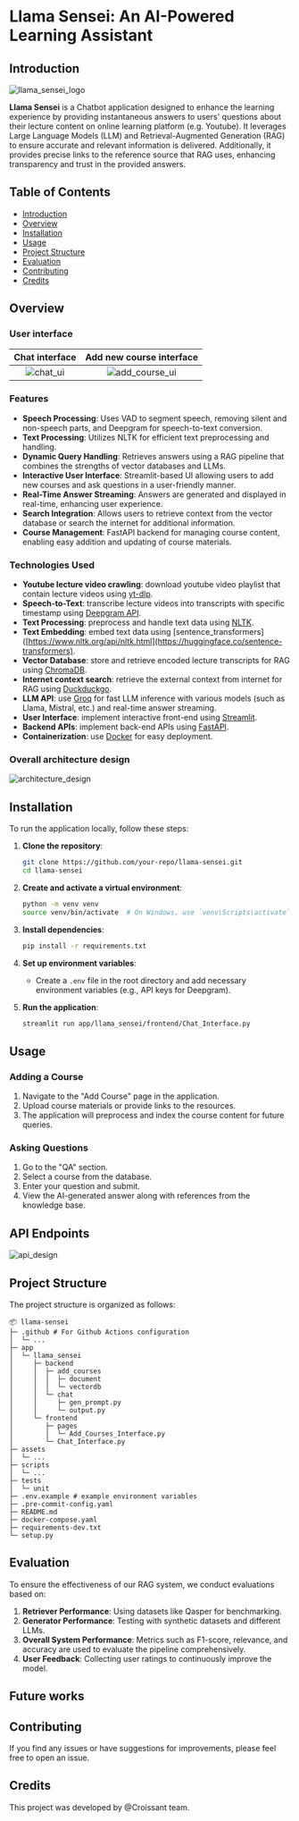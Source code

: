 # Llama Sensei: An AI-Powered Learning Assistant

## Introduction

![llama_sensei_logo](./assets/llama_sensei_logo.png)

**Llama Sensei** is a Chatbot application designed to enhance the learning experience by providing instantaneous answers to users' questions about their lecture content on online learning platform (e.g. Youtube). It leverages Large Language Models (LLM) and Retrieval-Augmented Generation (RAG) to ensure accurate and relevant information is delivered. Additionally, it provides precise links to the reference source that RAG uses, enhancing transparency and trust in the provided answers.

## Table of Contents

- [Introduction](#introduction)
- [Overview](#overview)
- [Installation](#installation)
- [Usage](#usage)
- [Project Structure](#project-structure)
- [Evaluation](#evaluation)
- [Contributing](#contributing)
- [Credits](#credits)

## Overview

### User interface

Chat interface  |  Add new course interface
:-------------------------:|:-------------------------:
![chat_ui](./assets/chat_ui.png) | ![add_course_ui](./assets/add_course_ui.png)

### Features

- **Speech Processing**: Uses VAD to segment speech, removing silent and non-speech parts, and Deepgram for speech-to-text conversion.
- **Text Processing**: Utilizes NLTK for efficient text preprocessing and handling.
- **Dynamic Query Handling**: Retrieves answers using a RAG pipeline that combines the strengths of vector databases and LLMs.
- **Interactive User Interface**: Streamlit-based UI allowing users to add new courses and ask questions in a user-friendly manner.
- **Real-Time Answer Streaming**: Answers are generated and displayed in real-time, enhancing user experience.
- **Search Integration**: Allows users to retrieve context from the vector database or search the internet for additional information.
- **Course Management**: FastAPI backend for managing course content, enabling easy addition and updating of course materials.

### Technologies Used

- **Youtube lecture video crawling**: download youtube video playlist that contain lecture videos using [yt-dlp](https://github.com/yt-dlp/yt-dlp).
- **Speech-to-Text**: transcribe lecture videos into transcripts with specific timestamp using [Deepgram API](https://deepgram.com/).
- **Text Processing**: preprocess and handle text data using [NLTK](https://www.nltk.org/api/nltk.html).
- **Text Embedding**: embed text data using [sentence_transformers]([https://www.nltk.org/api/nltk.html](https://huggingface.co/sentence-transformers).
- **Vector Database**: store and retrieve encoded lecture transcripts for RAG using [ChromaDB](https://docs.llamaindex.ai/en/stable/getting_started/starter_example/).
- **Internet context search**: retrieve the external context from internet for RAG using [Duckduckgo](https://duckduckgo.com/).
- **LLM API**: use [Groq](https://groq.com/) for fast LLM inference with various models (such as Llama, Mistral, etc.) and real-time answer streaming.
- **User Interface**: implement interactive front-end using [Streamlit](https://streamlit.io/).
- **Backend APIs**: implement back-end APIs using [FastAPI](https://fastapi.tiangolo.com/).
- **Containerization**: use [Docker](https://www.docker.com/) for easy deployment.

### Overall architecture design

![architecture_design](./assets/architecture_design.png)

## Installation

To run the application locally, follow these steps:

1. **Clone the repository**:
   ```bash
   git clone https://github.com/your-repo/llama-sensei.git
   cd llama-sensei
   ```

2. **Create and activate a virtual environment**:
   ```bash
   python -m venv venv
   source venv/bin/activate  # On Windows, use `venv\Scripts\activate`
   ```

3. **Install dependencies**:
   ```bash
   pip install -r requirements.txt
   ```

4. **Set up environment variables**:
   - Create a `.env` file in the root directory and add necessary environment variables (e.g., API keys for Deepgram).

5. **Run the application**:
   ```bash
   streamlit run app/llama_sensei/frontend/Chat_Interface.py
   ```

## Usage

### Adding a Course

1. Navigate to the "Add Course" page in the application.
2. Upload course materials or provide links to the resources.
3. The application will preprocess and index the course content for future queries.

### Asking Questions

1. Go to the "QA" section.
2. Select a course from the database.
3. Enter your question and submit.
4. View the AI-generated answer along with references from the knowledge base.

## API Endpoints

![api_design](./assets/api_endpoints.png)

## Project Structure

The project structure is organized as follows:

```
📦 llama-sensei
├─ .github # For Github Actions configuration
│  └─ ...
├─ app
│  └─ llama_sensei
│     ├─ backend
│     │  ├─ add_courses
│     │  │  ├─ document
│     │  │  └─ vectordb
│     │  └─ chat
│     │     ├─ gen_prompt.py
│     │     └─ output.py
│     └─ frontend
│        ├─ pages
│        │  └─ Add_Courses_Interface.py
│        └─ Chat_Interface.py
├─ assets
│  └─ ...
├─ scripts
│  └─ ...
├─ tests
│  └─ unit
├─ .env.example # example environment variables
├─ .pre-commit-config.yaml
├─ README.md
├─ docker-compose.yaml
├─ requirements-dev.txt
└─ setup.py
```

## Evaluation

To ensure the effectiveness of our RAG system, we conduct evaluations based on:

1. **Retriever Performance**: Using datasets like Qasper for benchmarking.
2. **Generator Performance**: Testing with synthetic datasets and different LLMs.
3. **Overall System Performance**: Metrics such as F1-score, relevance, and accuracy are used to evaluate the pipeline comprehensively.
4. **User Feedback**: Collecting user ratings to continuously improve the model.

## Future works

## Contributing

If you find any issues or have suggestions for improvements, please feel free to open an issue.

## Credits

This project was developed by @Croissant team.
